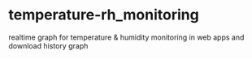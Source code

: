 # temperature-rh_monitoring
realtime graph for temperature &amp; humidity monitoring in web apps and download history graph 
